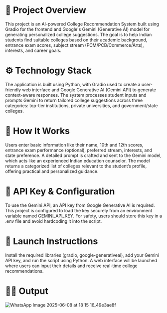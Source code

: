 # 🎯 Project Overview
This project is an AI-powered College Recommendation System built using Gradio for the frontend and Google's Gemini (Generative AI) model for generating personalized college suggestions. The goal is to help Indian students find suitable colleges based on their academic background, entrance exam scores, subject stream (PCM/PCB/Commerce/Arts), interests, and career goals.

# ⚙️ Technology Stack
The application is built using Python, with Gradio used to create a user-friendly web interface and Google Generative AI (Gemini API) to generate context-aware responses. The system processes student inputs and prompts Gemini to return tailored college suggestions across three categories: top-tier institutions, private universities, and government/state colleges.

# 🧠 How It Works
Users enter basic information like their name, 10th and 12th scores, entrance exam performance (optional), preferred stream, interests, and state preference. A detailed prompt is crafted and sent to the Gemini model, which acts like an experienced Indian education counselor. The model returns a categorized list of colleges relevant to the student’s profile, offering practical and personalized guidance.

# 🔐 API Key & Configuration
To use the Gemini API, an API key from Google Generative AI is required. This project is configured to load the key securely from an environment variable named GEMINI_API_KEY. For safety, users should store this key in a .env file and avoid hardcoding it into the script.

# 🚀 Launch Instructions
Install the required libraries (gradio, google-generativeai), add your Gemini API key, and run the script using Python. A web interface will be launched where users can input their details and receive real-time college recommendations.
# 🚀🚀 Output 
![WhatsApp Image 2025-06-08 at 18 15 16_49e3ae8f](https://github.com/user-attachments/assets/f7a430d2-8aab-42de-b4ce-8cca0505c2d9)

